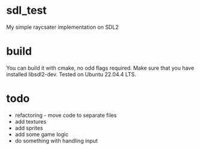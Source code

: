 # sdl_test
My simple raycsater implementation on SDL2
# build
You can build it with cmake, no odd flags required.
Make sure that you have installed libsdl2-dev.
Tested on Ubuntu 22.04.4 LTS.
# todo
- refactoring - move code to separate files
- add textures
- add sprites
- add some game logic
- do something with handling input
